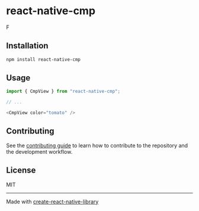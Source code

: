 # react-native-cmp

F

## Installation

```sh
npm install react-native-cmp
```

## Usage


```js
import { CmpView } from "react-native-cmp";

// ...

<CmpView color="tomato" />
```


## Contributing

See the [contributing guide](CONTRIBUTING.md) to learn how to contribute to the repository and the development workflow.

## License

MIT

---

Made with [create-react-native-library](https://github.com/callstack/react-native-builder-bob)
